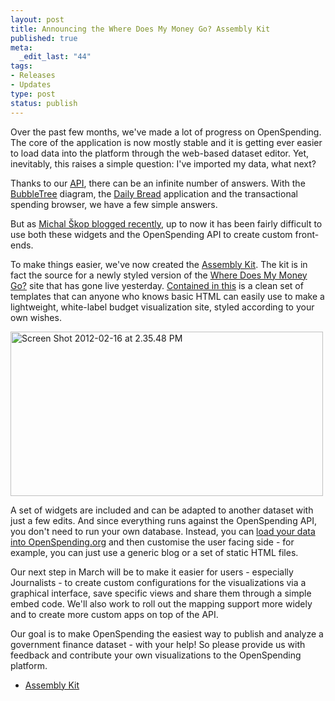 ```yaml
--- 
layout: post
title: Announcing the Where Does My Money Go? Assembly Kit
published: true
meta: 
  _edit_last: "44"
tags: 
- Releases
- Updates
type: post
status: publish
---
```

Over the past few months, we've made a lot of progress on OpenSpending. The core of the application is now mostly stable and it is getting ever easier to load data into the platform through the web-based dataset editor. Yet, inevitably, this raises a simple question: I've imported my data, what next?

Thanks to our [API](http://openspending.org/help/api.html), there can be an infinite number of answers. With the [BubbleTree](http://okfnlabs.org/bubbletree/) diagram, the [Daily Bread](http://wheredoesmymoneygo.org/dailybread.html) application and the transactional spending browser, we have a few simple answers.

But as [Michal Škop blogged recently](http://blog.openspending.org/2012/02/15/the-czech-budget-on-line-the-half-success-story/), up to now it has been fairly difficult to use both these widgets and the OpenSpending API to create custom front-ends.

To make things easier, we've now created the [Assembly Kit](https://github.com/openspending/wheredoesmymoneygo.org). The kit is in fact the source for a newly styled version of the [Where Does My Money Go?](http://wheredoesmymoneygo.org/) site that has gone live yesterday. [Contained in this](https://github.com/openspending/wheredoesmymoneygo.org) is a clean set of templates that can anyone who knows basic HTML can easily use to make a lightweight, white-label budget visualization site, styled according to your own wishes. 

<a href="http://wheredoesmymoneygo.org/"><img src="http://farm8.staticflickr.com/7201/6886198003_781374afa7.jpg" width="500" height="263" alt="Screen Shot 2012-02-16 at 2.35.48 PM"></a>

A set of widgets are included and can be adapted to another dataset with just a few edits. And since everything runs against the OpenSpending API, you don't need to run your own database. Instead, you can [load your data into OpenSpending.org](http://wiki.openspending.org/Loading_into_OpenSpending) and then customise the user facing side - for example, you can just use a generic blog or a set of static HTML files.

Our next step in March will be to make it easier for users - especially Journalists - to create custom configurations for the visualizations via a graphical interface, save specific views and share them through a simple embed code. We'll also work to roll out the mapping support more widely and to create more custom apps on top of the API. 

Our goal is to make OpenSpending the easiest way to publish and analyze a government finance dataset - with your help! So please provide us with feedback and contribute your own visualizations to the OpenSpending platform.

* [Assembly Kit](https://github.com/openspending/wheredoesmymoneygo.org)
